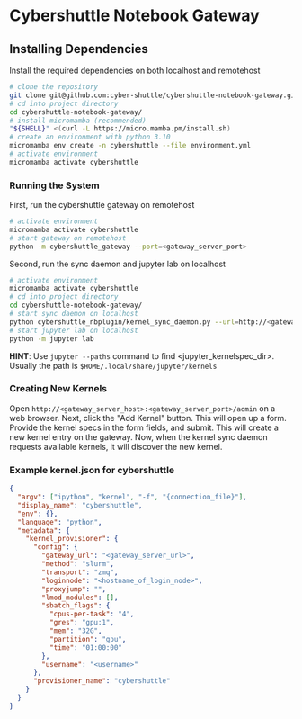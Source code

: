 # Cybershuttle Notebook Gateway

## Installing Dependencies

Install the required dependencies on both localhost and remotehost

```bash
# clone the repository
git clone git@github.com:cyber-shuttle/cybershuttle-notebook-gateway.git
# cd into project directory
cd cybershuttle-notebook-gateway/
# install micromamba (recommended)
"${SHELL}" <(curl -L https://micro.mamba.pm/install.sh)
# create an environment with python 3.10
micromamba env create -n cybershuttle --file environment.yml
# activate environment
micromamba activate cybershuttle
```

### Running the System

First, run the cybershuttle gateway on remotehost

```bash
# activate environment
micromamba activate cybershuttle
# start gateway on remotehost
python -m cybershuttle_gateway --port=<gateway_server_port>
```

Second, run the sync daemon and jupyter lab on localhost

```bash
# activate environment
micromamba activate cybershuttle
# cd into project directory
cd cybershuttle-notebook-gateway/
# start sync daemon on localhost
python cybershuttle_nbplugin/kernel_sync_daemon.py --url=http://<gateway_server_host>:<gateway_server_port>  --kernel_dir=<jupyter_kernelspec_dir>
# start jupyter lab on localhost
python -m jupyter lab
```

**HINT**: Use ```jupyter --paths``` command to find <jupyter_kernelspec_dir>. Usually the path is ```$HOME/.local/share/jupyter/kernels```


### Creating New Kernels

Open ```http://<gateway_server_host>:<gateway_server_port>/admin``` on a web browser. Next, click the "Add Kernel" button. This will open up a form. Provide the kernel specs in the form fields, and submit.
This will create a new kernel entry on the gateway.
Now, when the kernel sync daemon requests available kernels, it will discover the new kernel.

### Example kernel.json for cybershuttle

```json
{
  "argv": ["ipython", "kernel", "-f", "{connection_file}"],
  "display_name": "cybershuttle",
  "env": {},
  "language": "python",
  "metadata": {
    "kernel_provisioner": {
      "config": {
        "gateway_url": "<gateway_server_url>",
        "method": "slurm",
        "transport": "zmq",
        "loginnode": "<hostname_of_login_node>",
        "proxyjump": "",
        "lmod_modules": [],
        "sbatch_flags": {
          "cpus-per-task": "4",
          "gres": "gpu:1",
          "mem": "32G",
          "partition": "gpu",
          "time": "01:00:00"
        },
        "username": "<username>"
      },
      "provisioner_name": "cybershuttle"
    }
  }
}
```
